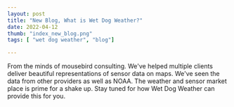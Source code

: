 ```yaml
---
layout: post
title: "New Blog, What is Wet Dog Weather?"
date: 2022-04-12
thumb: "index_new_blog.png"
tags: [ "wet dog weather", "blog"]

---
```


From the minds of mousebird consulting.  We've helped multiple clients deliver beautiful representations of sensor data on maps.  We've seen the data from other providers as well as NOAA.  The weather and sensor market place is prime for a shake up.  Stay tuned for how Wet Dog Weather can provide this for you.
